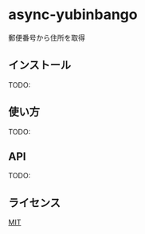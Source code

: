 # async-yubinbango

郵便番号から住所を取得

## インストール

TODO:

## 使い方

TODO:

## API

TODO:

## ライセンス

[MIT](https://choosealicense.com/licenses/mit/)
